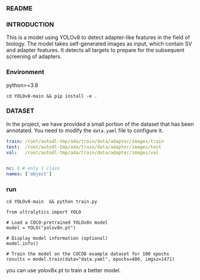 ### README

### INTRODUCTION

This is a model using YOLOv8 to detect adapter-like features in the field of biology. The model takes self-generated images as input, which contain SV and adapter features. It detects all targets to prepare for the subsequent screening of adapters.

### Environment

python>=3.8

`cd YOLOv8-main && pip install -e .`

### DATASET

In the project, we have provided a small portion of the dataset that has been annotated. You need to modify the `data.yaml` file to configure it.

```yaml
train: /root/autodl-tmp/ada/train/data/adapter/images/train
test:  /root/autodl-tmp/ada/train/data/adapter/images/test
val:   /root/autodl-tmp/ada/train/data/adapter/images/val


nc: 1 # only 1 class
names: ['object'] 

```

### run

`cd YOLOv8-main  && python train.py`

```
from ultralytics import YOLO

# Load a COCO-pretrained YOLOv8n model
model = YOLO("yolov8n.pt")

# Display model information (optional)
model.info()

# Train the model on the COCO8 example dataset for 100 epochs
results = model.train(data="data.yaml", epochs=400, imgsz=1471)
```

you can use yolov8x.pt to train a better model.
